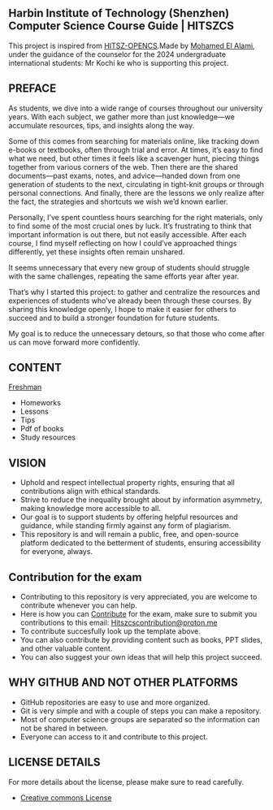  ## Harbin Institute of Technology (Shenzhen) Computer Science Course Guide | HITSZCS
This project is inspired from [HITSZ-OPENCS](https://github.com/HITSZ-OpenCS).Made by [Mohamed El Alami](https://github.com/elalamiimed), under the guidance of the counselor for the 2024 undergraduate international students: Mr Kochi ke who is supporting this project.

## PREFACE
As students, we dive into a wide range of courses throughout our university years. With each subject, we gather more than just knowledge—we accumulate resources, tips, and insights along the way.

Some of this comes from searching for materials online, like tracking down e-books or textbooks, often through trial and error. At times, it’s easy to find what we need, but other times it feels like a scavenger hunt, piecing things together from various corners of the web. Then there are the shared documents—past exams, notes, and advice—handed down from one generation of students to the next, circulating in tight-knit groups or through personal connections. And finally, there are the lessons we only realize after the fact, the strategies and shortcuts we wish we’d known earlier.

Personally, I’ve spent countless hours searching for the right materials, only to find some of the most crucial ones by luck. It’s frustrating to think that important information is out there, but not easily accessible. After each course, I find myself reflecting on how I could’ve approached things differently, yet these insights often remain unshared.

It seems unnecessary that every new group of students should struggle with the same challenges, repeating the same efforts year after year.

That’s why I started this project: to gather and centralize the resources and experiences of students who’ve already been through these courses. By sharing this knowledge openly, I hope to make it easier for others to succeed and to build a stronger foundation for future students.

My goal is to reduce the unnecessary detours, so that those who come after us can move forward more confidently.

## CONTENT  
[Freshman](https://github.com/elalamiimed/HITSZCS/tree/main/Freshman)  
- Homeworks
- Lessons
- Tips
- Pdf of books
- Study resources

## VISION
- Uphold and respect intellectual property rights, ensuring that all contributions align with ethical standards.
- Strive to reduce the inequality brought about by information asymmetry, making knowledge more accessible to all.
- Our goal is to support students by offering helpful resources and guidance, while standing firmly against any form of plagiarism.
- This repository is and will remain a public, free, and open-source platform dedicated to the betterment of students, ensuring accessibility for everyone, always.

## Contribution for the exam
- Contributing to this repository is very appreciated, you are welcome to contribute whenever you can help.
- Here is how you can [Contribute](https://github.com/elalamiimed/HITSZCS/blob/main/Contribution.md) for the exam, make sure to submit you contributions to this email: Hitszcscontribution@proton.me
- To contribute succesfully look up the template above.
- You can also contribute by providing content such as books, PPT slides, and other valuable content.
- You can also suggest your own ideas that will help this project succeed.

## WHY GITHUB AND NOT OTHER PLATFORMS
- GitHub repositories are easy to use and more organized.
- Git is very simple and with a couple of steps you can make a repository.
- Most of computer science groups are separated so the information can not be shared in between.
- Everyone can access to it and contribute to this project.

## LICENSE DETAILS
For more details about the license, please make sure to read carefully.
- [Creative commons License](LICENSE)
